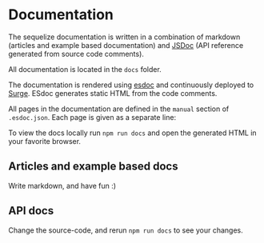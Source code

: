 # Documentation

The sequelize documentation is written in a combination of markdown (articles and example based documentation) and [JSDoc](http://usejsdoc.org) (API reference generated from source code comments).

All documentation is located in the `docs` folder.

The documentation is rendered using [esdoc](http://esdoc.org) and continuously deployed to [Surge](http://surge.sh). ESdoc generates static HTML from the code comments. 

All pages in the documentation are defined in the `manual` section of `.esdoc.json`. Each page is given as a separate line:

To view the docs locally run `npm run docs` and open the generated HTML in your favorite browser.

## Articles and example based docs
Write markdown, and have fun :)

## API docs
Change the source-code, and rerun `npm run docs` to see your changes.
